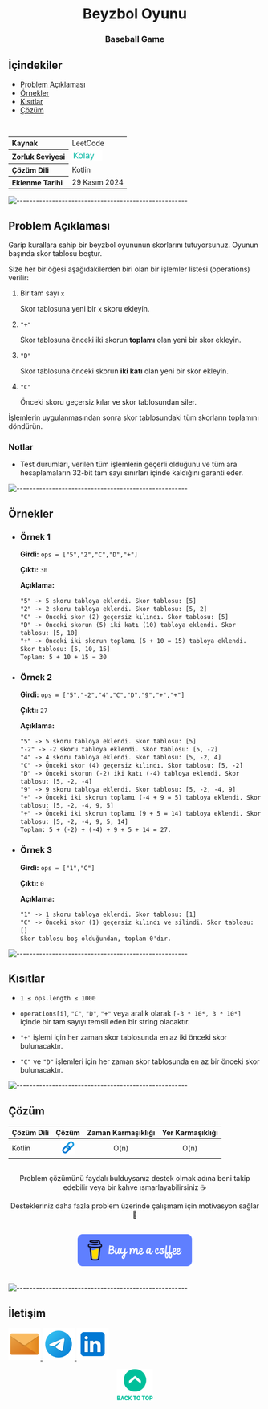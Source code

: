 <h1 align="center">
Beyzbol Oyunu<a name="article-top"></a>
</h1>
<h3 align="center">Baseball Game</h3>

## İçindekiler

- [Problem Açıklaması](#problem-açıklaması)
- [Örnekler](#örnekler)
- [Kısıtlar](#kısıtlar)
- [Çözüm](#çözüm)

<br>

<table>
  <tr>
    <th style="text-align: left; font-weight: bold;">Kaynak</th>
    <td style="text-align: left;">LeetCode</td>
  </tr>
  <tr>
    <th style="text-align: left; font-weight: bold;">Zorluk Seviyesi</th>
    <td style="text-align: left;"> <img src="../0) İçerik Resources/Zorluk Seviyeleri/Kolay.png" alt="Kolay" height="20"/> </td>
  </tr>
  <tr>
    <th style="text-align: left; font-weight: bold;">Çözüm Dili</th>
    <td style="text-align: left;">Kotlin</td>
  </tr>
  <tr>
    <th style="text-align: left; font-weight: bold;">Eklenme Tarihi</th>
    <td style="text-align: left;">29 Kasım 2024</td>
  </tr>
</table>


![-----------------------------------------------------](../../Readme%20Resources/Çizgi.png)

## Problem Açıklaması 

Garip kurallara sahip bir beyzbol oyununun skorlarını tutuyorsunuz. Oyunun başında skor tablosu boştur.

Size her bir öğesi aşağıdakilerden biri olan bir işlemler listesi (operations) verilir:

1. Bir tam sayı `x`

   Skor tablosuna yeni bir `x` skoru ekleyin.

2. `"+"`

   Skor tablosuna önceki iki skorun **toplamı** olan yeni bir skor ekleyin.

3. `"D"`

   Skor tablosuna önceki skorun **iki katı** olan yeni bir skor ekleyin.

4. `"C"` 

   Önceki skoru geçersiz kılar ve skor tablosundan siler.

İşlemlerin uygulanmasından sonra skor tablosundaki tüm skorların toplamını döndürün.

### Notlar

- Test durumları, verilen tüm işlemlerin geçerli olduğunu ve tüm ara hesaplamaların 32-bit tam sayı sınırları içinde kaldığını garanti eder.


![-----------------------------------------------------](../../Readme%20Resources/Çizgi.png)

## Örnekler

- ### Örnek 1

  **Girdi:** `ops = ["5","2","C","D","+"]`

  **Çıktı:** `30`

  **Açıklama:** 
  ```
  "5" -> 5 skoru tabloya eklendi. Skor tablosu: [5]
  "2" -> 2 skoru tabloya eklendi. Skor tablosu: [5, 2]
  "C" -> Önceki skor (2) geçersiz kılındı. Skor tablosu: [5]
  "D" -> Önceki skorun (5) iki katı (10) tabloya eklendi. Skor tablosu: [5, 10]
  "+" -> Önceki iki skorun toplamı (5 + 10 = 15) tabloya eklendi. Skor tablosu: [5, 10, 15]
  Toplam: 5 + 10 + 15 = 30
  ```

- ### Örnek 2

  **Girdi:** `ops = ["5","-2","4","C","D","9","+","+"]`

  **Çıktı:** `27`

  **Açıklama:** 
  ```
  "5" -> 5 skoru tabloya eklendi. Skor tablosu: [5]
  "-2" -> -2 skoru tabloya eklendi. Skor tablosu: [5, -2]
  "4" -> 4 skoru tabloya eklendi. Skor tablosu: [5, -2, 4]
  "C" -> Önceki skor (4) geçersiz kılındı. Skor tablosu: [5, -2]
  "D" -> Önceki skorun (-2) iki katı (-4) tabloya eklendi. Skor tablosu: [5, -2, -4]
  "9" -> 9 skoru tabloya eklendi. Skor tablosu: [5, -2, -4, 9]
  "+" -> Önceki iki skorun toplamı (-4 + 9 = 5) tabloya eklendi. Skor tablosu: [5, -2, -4, 9, 5]
  "+" -> Önceki iki skorun toplamı (9 + 5 = 14) tabloya eklendi. Skor tablosu: [5, -2, -4, 9, 5, 14]
  Toplam: 5 + (-2) + (-4) + 9 + 5 + 14 = 27.
  ```

- ### Örnek 3

  **Girdi:** `ops = ["1","C"]`

  **Çıktı:** `0`

  **Açıklama:** 
  ```
  "1" -> 1 skoru tabloya eklendi. Skor tablosu: [1]
  "C" -> Önceki skor (1) geçersiz kılındı ve silindi. Skor tablosu: []
  Skor tablosu boş olduğundan, toplam 0'dır.
  ```

![-----------------------------------------------------](../../Readme%20Resources/Çizgi.png)

## Kısıtlar

- `1 ≤ ops.length ≤ 1000`

- `operations[i]`, `"C"`, `"D"`, `"+"` veya aralık olarak `[-3 * 10⁴, 3 * 10⁴]` içinde bir tam sayıyı temsil eden bir string olacaktır.

- `"+"` işlemi için her zaman skor tablosunda en az iki önceki skor bulunacaktır.

- `"C"` ve `"D"` işlemleri için her zaman skor tablosunda en az bir önceki skor bulunacaktır.


![-----------------------------------------------------](../../Readme%20Resources/Çizgi.png)

## Çözüm

<table>
  <thead>
    <tr>
      <th>Çözüm Dili</th>
      <th>Çözüm</th>
      <th>Zaman Karmaşıklığı</th>
      <th>Yer Karmaşıklığı</th>
    </tr>
  </thead>
  <tbody>
    <tr>
      <td>Kotlin</td>
      <td align="center"> <a href="./Kotlin.kt" target="_blank"> <img src="../0) İçerik Resources/Link.png" alt="Kotlin Çözümü" width="30"/> </a> </td>
      <td align="center">O(n)</td>
      <td align="center">O(n)</td>
    </tr>
  </tbody>
</table>

<br>

<div align="center">
Problem çözümünü faydalı bulduysanız destek olmak adına beni takip edebilir veya bir kahve ısmarlayabilirsiniz ☕

Destekleriniz daha fazla problem üzerinde çalışmam için motivasyon sağlar 🚀
</div>

<br>

<div align="center">
  <a href="https://buymeacoffee.com/mustafatoktas" target="_blank"> <img src="../../Readme Resources/İletişim/Buy Me a Coffee.png" alt="Buy Me a Coffee" height="64"/> </a>
</div>

<br>


![-----------------------------------------------------](../../Readme%20Resources/Çizgi.png)

## İletişim

<a href="mailto:info@mustafatoktas.com"              target="_blank"> <img src="../../Readme Resources/İletişim/Mail.png"     alt="Mail"     width="64"/> </a>
<a href="https://t.me/mustafatoktas00"               target="_blank"> <img src="../../Readme Resources/İletişim/Telegram.png" alt="Telegram" width="64"/> </a>
<a href="https://www.linkedin.com/in/mustafatoktas/" target="_blank"> <img src="../../Readme Resources/İletişim/LinkedIn.png" alt="LinkedIn" width="64"/> </a>

<p align="center">
  <a href="#article-top"> <img src="../../Readme Resources/Back to Top.png" alt="Back to Top" height="64"/> </a>
</p>
